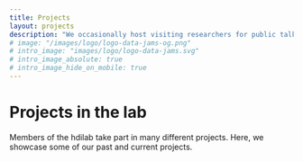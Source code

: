 ```yaml
---
title: Projects
layout: projects
description: "We occasionally host visiting researchers for public talks and similar on topics related to human data interaction and help to capture the notion of human data interaction. These events typically appeal to both students and researchers."
# image: "/images/logo/logo-data-jams-og.png"
# intro_image: "images/logo/logo-data-jams.svg"
# intro_image_absolute: true
# intro_image_hide_on_mobile: true
---
```


# Projects in the lab

Members of the hdilab take part in many different projects. Here, we showcase some of our past and current projects.
